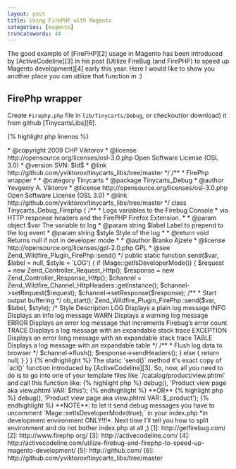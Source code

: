 ```yaml
---
layout: post
title: Using FirePHP with Magento
categories: [magento]
truncatewords: 44 
---
```


The good example of [FirePHP][2] usage in Magento has been introduced by [ActiveCodeline][3] in his post [Utilize FireBug (and FirePHP) to speed up Magento development][4] early this year. Here I would like to show you another place you can utilize that function in :)

## FirePhp wrapper

Create `Firephp.php` file in `lib/Tinycarts/Debug`, or checkout(or download) it from github [TinycartsLibs][6].

{% highlight php linenos  %}
<?php
/**
 * Magento
 *
 * NOTICE OF LICENSE
 *
 * This source file is subject to the Open Software License (OSL 3.0)
 * that is bundled with this package in the file LICENSE.txt.
 * It is also available through the world-wide-web at this URL:
 * http://opensource.org/licenses/osl-3.0.php
 * If you did not receive a copy of the license and are unable to
 * obtain it through the world-wide-web, please send an email
 * to license@magentocommerce.com so we can send you a copy immediately.
 *
 * DISCLAIMER
 *
 * Do not edit or add to this file if you wish to upgrade Magento to newer
 * versions in the future. If you wish to customize Magento for your
 * needs please refer to http://www.magentocommerce.com for more information.
 *
 * PHP version 5
 *
 * @category  Tinycarts
 * @package   Tinycarts_Debug
 * @author    Yevgeniy A. Viktorov <wik@osmonitoring.com>
 * @copyright 2009 CHP Viktorov
 * @license   http://opensource.org/licenses/osl-3.0.php  Open Software License (OSL 3.0)
 * @version   SVN: $Id$
 * @link      http://github.com/yviktorov/tinycarts_libs/tree/master
 */

/**
 * FirePhp wrapper
 *
 * @category Tinycarts
 * @package  Tinycarts_Debug
 * @author   Yevgeniy A. Viktorov <wik@osmonitoring.com>
 * @license  http://opensource.org/licenses/osl-3.0.php  Open Software License (OSL 3.0)
 * @link     http://github.com/yviktorov/tinycarts_libs/tree/master
 */
class Tinycarts_Debug_Firephp
{
    /**
     * Logs variables to the Firebug Console
     * via HTTP response headers and the FirePHP Firefox Extension.
     *
     * @param object $var   The variable to log
     * @param string $label Label to prepend to the log event
     * @param string $style Style of the log
     *
     * @return void Returns null if not in developer mode
     *
     * @author  Branko Ajzele
     * @license http://opensource.org/licenses/gpl-2.0.php GPL
     * @see     Zend_Wildfire_Plugin_FirePhp::send()
     */
    public static function send($var, $label = null, $style = 'LOG')
    {
        if (Mage::getIsDeveloperMode()) {
            $request = new Zend_Controller_Request_Http();
            $response = new Zend_Controller_Response_Http();
            $channel = Zend_Wildfire_Channel_HttpHeaders::getInstance();
            $channel->setRequest($request);
            $channel->setResponse($response);

            /**
             * Start output buffering
             */
            ob_start();

            Zend_Wildfire_Plugin_FirePhp::send($var, $label, $style);

            /*
            Style       Description
            LOG         Displays a plain log message
            INFO        Displays an info log message
            WARN        Displays a warning log message
            ERROR       Displays an error log message that increments Firebug’s
                        error count
            TRACE       Displays a log message with an expandable stack trace
            EXCEPTION   Displays an error long message with an expandable stack trace
            TABLE       Displays a log message with an expandable table
            */

            /**
             * Flush log data to browser
             */
            $channel->flush();
            $response->sendHeaders();
        } else {

            return null;
        }
    }
}
{% endhighlight %}

The static `send()` method it's exact copy of `acl()` function introduced by [ActiveCodeline][3].

So, now, all you need to do is to go into one of your template files like `/catalog/product/view.phtml` and call this function like:
{% highlight php %}
<?php
Tinycarts_Debug_Firephp::send($this->debug(), 'Product view page aka view.phtml VAR: $this');
{% endhighlight %}
**OR**
{% highlight php %}
<?php
Tinycarts_Debug_Firephp::send($_product->debug(), 'Product view page aka view.phtml VAR: $_product');
{% endhighlight %}

**NOTE**: to let it send debug messages you have to uncomment `Mage::setIsDeveloperMode(true);` in your index.php *in development environment ONLY!!!*. Next time I'll tell you how to split environment and do not bother index.php at all ;)

[1]: http://getfirebug.com/
[2]: http://www.firephp.org/
[3]: http://activecodeline.com/
[4]: http://activecodeline.com/utilize-firebug-and-firephp-to-speed-up-magento-development/
[5]: http://github.com/
[6]: http://github.com/yviktorov/tinycarts_libs/tree/master
